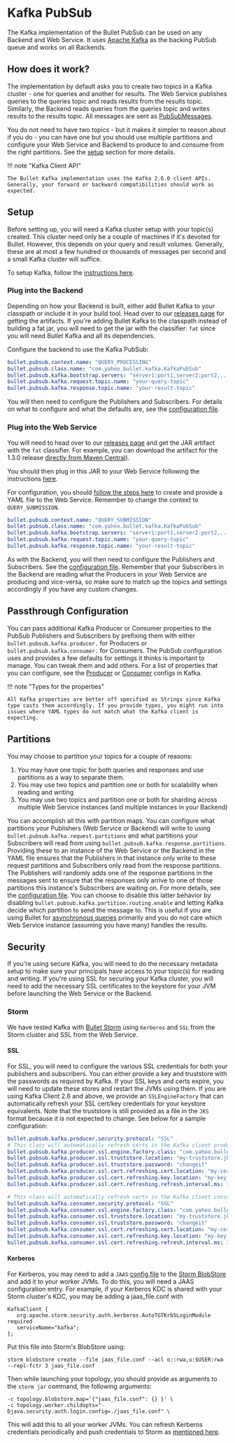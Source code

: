 # Kafka PubSub

The Kafka implementation of the Bullet PubSub can be used on any Backend and Web Service. It uses [Apache Kafka](https://kafka.apache.org) as the backing PubSub queue and works on all Backends.

## How does it work?

The implementation by default asks you to create two topics in a Kafka cluster - one for queries and another for results. The Web Service publishes queries to the queries topic and reads results from the results topic. Similarly, the Backend reads queries from the queries topic and writes results to the results topic. All messages are sent as [PubSubMessages](architecture.md#messages).

You do not need to have two topics - but it makes it simpler to reason about if you do - you can have one but you should use multiple partitions and configure your Web Service and Backend to produce to and consume from the right partitions. See the [setup](#configuration) section for more details.

!!! note "Kafka Client API"

    The Bullet Kafka implementation uses the Kafka 2.6.0 client APIs. Generally, your forward or backward compatibilities should work as expected.

## Setup

Before setting up, you will need a Kafka cluster setup with your topic(s) created. This cluster need only be a couple of machines if it's devoted for Bullet. However, this depends on your query and result volumes. Generally, these are at most a few hundred or thousands of messages per second and a small Kafka cluster will suffice.

To setup Kafka, follow the [instructions here](https://kafka.apache.org/quickstart).

### Plug into the Backend

Depending on how your Backend is built, either add Bullet Kafka to your classpath or include it in your build tool. Head over to our [releases page](../releases.md#bullet-kafka) for getting the artifacts. If you're adding Bullet Kafka to the classpath instead of building a fat jar, you will need to get the jar with the classifier: ```fat``` since you will need Bullet Kafka and all its dependencies.

Configure the backend to use the Kafka PubSub:

```yaml
bullet.pubsub.context.name: "QUERY_PROCESSING"
bullet.pubsub.class.name: "com.yahoo.bullet.kafka.KafkaPubSub"
bullet.pubsub.kafka.bootstrap.servers: "server1:port1,server2:port2,..."
bullet.pubsub.kafka.request.topic.name: "your-query-topic"
bullet.pubsub.kafka.response.topic.name: "your-result-topic"
```

You will then need to configure the Publishers and Subscribers. For details on what to configure and what the defaults are, see the [configuration file](https://github.com/bullet-db/bullet-kafka/blob/master/src/main/resources/bullet_kafka_defaults.yaml).

### Plug into the Web Service

You will need to head over to our [releases page](../releases.md#bullet-kafka) and get the JAR artifact with the ```fat``` classifier. For example, you can download the artifact for the 1.3.0 release [directly from Maven Central](https://repo1.maven.org/maven2/com/yahoo/bullet/bullet-kafka/1.3.0/)).

You should then plug in this JAR to your Web Service following the instructions [here](../ws/setup.md#launch).

For configuration, you should [follow the steps here](../ws/setup.md#pubsub-configuration) to create and provide a YAML file to the Web Service. Remember to change the context to ```QUERY_SUBMISSION```.

```yaml
bullet.pubsub.context.name: "QUERY_SUBMISSION"
bullet.pubsub.class.name: "com.yahoo.bullet.kafka.KafkaPubSub"
bullet.pubsub.kafka.bootstrap.servers: "server1:port1,server2:port2,..."
bullet.pubsub.kafka.request.topic.name: "your-query-topic"
bullet.pubsub.kafka.response.topic.name: "your-result-topic"
```

As with the Backend, you will then need to configure the Publishers and Subscribers. See the [configuration file](https://github.com/bullet-db/bullet-kafka/blob/master/src/main/resources/bullet_kafka_defaults.yaml). Remember that your Subscribers in the Backend are reading what the Producers in your Web Service are producing and vice-versa, so make sure to match up the topics and settings accordingly if you have any custom changes.

## Passthrough Configuration

You can pass additional Kafka Producer or Consumer properties to the PubSub Publishers and Subscribers by prefixing them with either ```bullet.pubsub.kafka.producer.``` for Producers or ```bullet.pubsub.kafka.consumer.``` for Consumers. The PubSub configuration uses and provides a few defaults for settings it thinks is important to manage. You can tweak them and add others. For a list of properties that you can configure, see the [Producer](https://kafka.apache.org/0102/documentation.html#producerconfigs) or [Consumer](https://kafka.apache.org/0102/documentation.html#newconsumerconfigs) configs in Kafka.

!!! note "Types for the properties"

    All Kafka properties are better off specified as Strings since Kafka type casts them accordingly. If you provide types, you might run into issues where YAML types do not match what the Kafka client is expecting.

## Partitions

You may choose to partition your topics for a couple of reasons:

1. You may have one topic for both queries and responses and use partitions as a way to separate them.
2. You may use two topics and partition one or both for scalability when reading and writing
3. You may use two topics and partition one or both for sharding across multiple Web Service instances (and multiple instances in your Backend)

You can accomplish all this with partition maps. You can configure what partitions your Publishers (Web Service or Backend) will write to using ```bullet.pubsub.kafka.request.partitions``` and what partitions your Subscribers will read from using ```bullet.pubsub.kafka.response.partitions```. Providing these to an instance of the Web Service or the Backend in the YAML file ensures that the Publishers in that instance only write to these request partitions and Subscribers only read from the response partitions. The Publishers will randomly adds one of the response partitions in the messages sent to ensure that the responses only arrive to one of those partitions this instance's Subscribers are waiting on. For more details, see the [configuration file](https://github.com/bullet-db/bullet-kafka/blob/master/src/main/resources/bullet_kafka_defaults.yaml). You can choose to disable this latter behavior by disabling ```bullet.pubsub.kafka.partition.routing.enable``` and letting Kafka decide which partition to send the message to. This is useful if you are using Bullet for [asynchronous queries](../ws/setup.md#asynchronous-query-configuration) primarily and you do not care which Web Service instance (assuming you have many) handles the results.

## Security

If you're using secure Kafka, you will need to do the necessary metadata setup to make sure your principals have access to your topic(s) for reading and writing. If you're using SSL for securing your Kafka cluster, you will need to add the necessary SSL certificates to the keystore for your JVM before launching the Web Service or the Backend.

### Storm

We have tested Kafka with [Bullet Storm](../releases.md#bullet-storm) using ```Kerberos``` and ```SSL``` from the Storm cluster and SSL from the Web Service.

#### SSL

For SSL, you will need to configure the various SSL credentials for both your publishers and subscribers. You can either provide a key and truststore with the passwords as required by Kafka. If your SSL keys and certs expire, you will need to update these stores and restart the JVMs using them. If you are using Kafka Client 2.6 and above, we provide an ```SSLEngineFactory``` that can automatically refresh your SSL cert/key credentials for your keystore equivalents. Note that the truststore is still provided as a file in the ```JKS``` format because it is not expected to change. See below for a sample configuration:

```yaml
bullet.pubsub.kafka.producer.security.protocol: "SSL"
# This class will automatically refresh certs in the Kafka client producer at a configurable interval
bullet.pubsub.kafka.producer.ssl.engine.factory.class: "com.yahoo.bullet.kafka.CertRefreshingSSLEngineFactory"
bullet.pubsub.kafka.producer.ssl.truststore.location: "my-truststore.jks"
bullet.pubsub.kafka.producer.ssl.truststore.password: "changeit"
bullet.pubsub.kafka.producer.ssl.cert.refreshing.cert.location: "my-cert.pem"
bullet.pubsub.kafka.producer.ssl.cert.refreshing.key.location: "my-key.pem"
bullet.pubsub.kafka.producer.ssl.cert.refreshing.refresh.interval.ms: 3600000

# This class will automatically refresh certs in the Kafka client consumer at a configurable interval
bullet.pubsub.kafka.consumer.security.protocol: "SSL"
bullet.pubsub.kafka.consumer.ssl.engine.factory.class: "com.yahoo.bullet.kafka.CertRefreshingSSLEngineFactory"
bullet.pubsub.kafka.consumer.ssl.truststore.location: "my-truststore.jks"
bullet.pubsub.kafka.consumer.ssl.truststore.password: "changeit"
bullet.pubsub.kafka.consumer.ssl.cert.refreshing.cert.location: "my-cert.pem"
bullet.pubsub.kafka.consumer.ssl.cert.refreshing.key.location: "my-key.pem"
bullet.pubsub.kafka.consumer.ssl.cert.refreshing.refresh.interval.ms: 3600000
```

#### Kerberos

For Kerberos, you may need to add a ```JAAS``` [config file](https://docs.oracle.com/javase/7/docs/technotes/guides/security/jgss/tutorials/LoginConfigFile.html) to the [Storm BlobStore](http://storm.apache.org/releases/current/distcache-blobstore.html) and add it to your worker JVMs. To do this, you will need a JAAS configuration entry. For example, if your Kerberos KDC is shared with your Storm cluster's KDC, you may be adding a jaas_file.conf with

```
KafkaClient {
   org.apache.storm.security.auth.kerberos.AutoTGTKrb5LoginModule required
   serviceName="kafka";
};
```

Put this file into Storm's BlobStore using:

```
storm blobstore create --file jaas_file.conf --acl o::rwa,u:$USER:rwa --repl-fctr 3 jaas_file.conf
```

Then while launching your topology, you should provide as arguments to the ```storm jar``` command, the following arguments:
```
-c topology.blobstore.map='{"jaas_file.conf": {} }' \
-c topology.worker.childopts="-Djava.security.auth.login.config=./jaas_file.conf" \
```

This will add this to all your worker JVMs. You can refresh Kerberos credentials periodically and push credentials to Storm as [mentioned here](storm-drpc.md#security).
